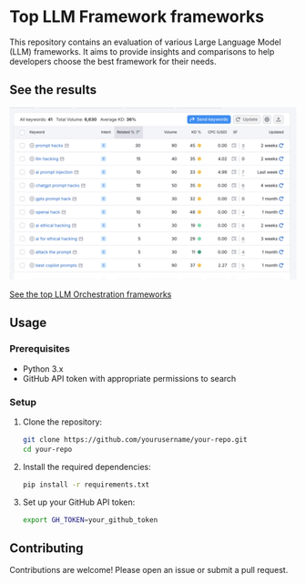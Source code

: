 # Top LLM Framework frameworks

This repository contains an evaluation of various Large Language Model (LLM) frameworks. It aims to provide insights and comparisons to help developers choose the best framework for their needs.

## See the results 

![Top LLM Orchestration results](/images/results.png)

[See the top LLM Orchestration frameworks](https://prompt-shield.com/blog/top-llm-orchestration-frameworks/)


## Usage

### Prerequisites

- Python 3.x
- GitHub API token with appropriate permissions to search

### Setup

1. Clone the repository:
    ```sh
    git clone https://github.com/yourusername/your-repo.git
    cd your-repo
    ```

2. Install the required dependencies:
    ```sh
    pip install -r requirements.txt
    ```

3. Set up your GitHub API token:
    ```sh
    export GH_TOKEN=your_github_token
    ```


## Contributing

Contributions are welcome! Please open an issue or submit a pull request.
